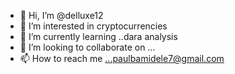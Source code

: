 - 👋 Hi, I’m @delluxe12
- 👀 I’m interested in cryptocurrencies 
- 🌱 I’m currently learning ..dara analysis 
- 💞️ I’m looking to collaborate on ...
- 📫 How to reach me ...paulbamidele7@gmail.com 

<!---
delluxe12/delluxe12 is a ✨ special ✨ repository because its `README.md` (this file) appears on your GitHub profile.
You can click the Preview link to take a look at your changes.
--->
